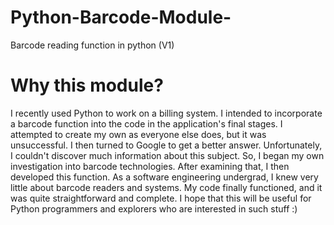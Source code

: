 # Python-Barcode-Module-
Barcode reading function in python (V1)

# Why this module?
I recently used Python to work on a billing system. I intended to incorporate a barcode function into the code in the application's final stages. I attempted to create my own as everyone else does, but it was unsuccessful. I then turned to Google to get a better answer. Unfortunately, I couldn't discover much information about this subject. So, I began my own investigation into barcode technologies. After examining that, I then developed this function. As a software engineering undergrad, I knew very little about barcode readers and systems. My code finally functioned, and it was quite straightforward and complete. I hope that this will be useful for Python programmers and explorers who are interested in such stuff :)
